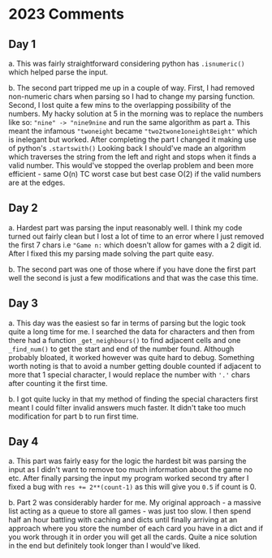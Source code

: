 # 2023 Comments

## Day 1
a. This was fairly straightforward considering python has ```.isnumeric()``` which helped parse the input.

b. The second part tripped me up in a couple of way. First, I had removed non-numeric chars when parsing so I had to change my parsing function. Second, I lost quite a few mins to the overlapping possibility of the numbers. My hacky solution at 5 in the morning was to replace the numbers like so: ```"nine" -> "nine9nine``` and run the same algorithm as part a. This meant the infamous ```"twoneight``` became ```"two2twone1oneight8eight"``` which is inelegant but worked. After completing the part I changed it making use of python's ```.startswith()``` Looking back I should've made an algorithm which traverses the string from the left and right and stops when it finds a valid number. This would've stopped the overlap problem and been more efficient - same O(n) TC worst case but best case O(2) if the valid numbers are at the edges.

## Day 2
a. Hardest part was parsing the input reasonably well. I think my code turned out fairly clean but I lost a lot of time to an error where I just removed the first 7 chars i.e ```"Game n:``` which doesn't allow for games with a 2 digit id. After I fixed this my parsing made solving the part quite easy.

b. The second part was one of those where if you have done the first part well the second is just a few modifications and that was the case this time.

## Day 3
a. This day was the easiest so far in terms of parsing but the logic took quite a long time for me. I searched the data for characters and then from there had a function ```_get_neighbours()``` to find adjacent cells and one ```_find_num()``` to get the start and end of the number found. Although probably bloated, it worked however was quite hard to debug. Something worth noting is that to avoid a number getting double counted if adjacent to more that 1 special character, I would replace the number with ```'.'``` chars after counting it the first time.

b. I got quite lucky in that my method of finding the special characters first meant I could filter invalid answers much faster. It didn't take too much modification for part b to run first time.

## Day 4
a. This part was fairly easy for the logic the hardest bit was parsing the input as I didn't want to remove too much information about the game no etc. After finally parsing the input my program worked second try after I fixed a bug with ```res += 2**(count-1)``` as this will give you ```0.5``` if count is 0.

b. Part 2 was considerably harder for me. My original approach - a massive list acting as a queue to store all games - was just too slow. I then spend half an hour battling with caching and dicts until finally arriving at an approach where you store the number of each card you have in a dict and if you work through it in order you will get all the cards. Quite a nice solution in the end but definitely took longer than I would've liked.



